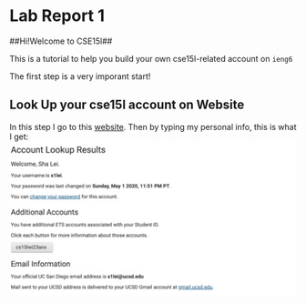 # Lab Report 1

##Hi!Welcome to CSE15l##

This is a tutorial to help you build your own cse15l-related account on `ieng6`

The first step is a very imporant start!
## Look Up your cse15l account on Website
In this step I go to this [website](https://sdacs.ucsd.edu/~icc/index.php). Then by typing my personal info, this is what I get:
![Image](lab1-1.png)
